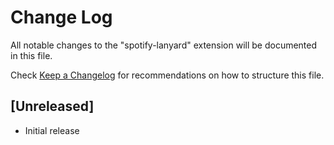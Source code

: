 # Change Log

All notable changes to the "spotify-lanyard" extension will be documented in this file.

Check [Keep a Changelog](http://keepachangelog.com/) for recommendations on how to structure this file.

## [Unreleased]

- Initial release